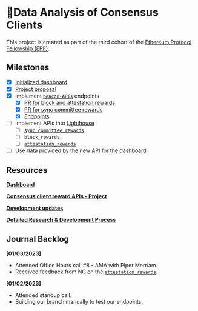 # 💾Data Analysis of Consensus Clients

This project is created as part of the third cohort of the [Ethereum Protocol Fellowship (EPF)](https://github.com/eth-protocol-fellows/cohort-three/blob/master/program-guide/program-details.md).

## Milestones

- [x] [Initialized dashboard](https://kevinbogner-data-analysis-consensus-clients-app-lz484x.streamlitapp.com/)
- [x] [Project proposal](https://github.com/eth-protocol-fellows/cohort-three/blob/master/projects/consensus_client_reward_APIs.md)
- [x] Implement [`beacon-APIs`](https://github.com/ethereum/beacon-APIs) endpoints
  - [x] [PR for block and attestation rewards](https://github.com/ethereum/beacon-APIs/pull/260)
  - [x] [PR for sync committee rewards](https://github.com/ethereum/beacon-APIs/pull/262)
  - [x] [Endpoints](https://ethereum.github.io/beacon-APIs/?urls.primaryName=dev#/Experimental)
- [ ] Implement APIs into [Lighthouse](https://github.com/sigp/lighthouse)
  - [ ] [`sync_committee_rewards`](https://github.com/sigp/lighthouse/pull/3790)
  - [ ] `block_rewards`
  - [ ] [`attestation_rewards`](https://github.com/sigp/lighthouse/pull/3822)
- [ ] Use data provided by the new API for the dashboard

## Resources

[**Dashboard**](https://kevinbogner-data-analysis-consensus-clients-app-lz484x.streamlitapp.com/)

[**Consensus client reward APIs - Project**](https://github.com/eth-protocol-fellows/cohort-three/blob/master/projects/consensus_client_reward_APIs.md)

[**Development updates**](https://github.com/eth-protocol-fellows/cohort-three/blob/master/development-updates.md#kevinbogner)

[**Detailed Research & Development Process**](https://github.com/eth-protocol-fellows/cohort-three/blob/master/notes/kevinbogner.md)

## Journal Backlog
**[01/03/2023]**
- Attended Office Hours call #8 - AMA with Piper Merriam.
- Received feedback from NC on the [`attestation_rewards`](https://github.com/sigp/lighthouse/pull/3822).

**[01/02/2023]**
- Attended standup call.
- Building our branch manually to test our endpoints.
